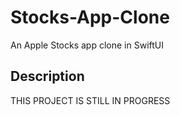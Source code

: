 # Stocks-App-Clone
An Apple Stocks app clone in SwiftUI

## Description
THIS PROJECT IS STILL IN PROGRESS
